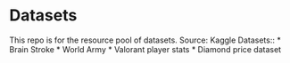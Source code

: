 # Datasets
This repo is for the resource pool of datasets.
Source: Kaggle
Datasets::
           * Brain Stroke
           * World Army 
           * Valorant player stats
           * Diamond price dataset
